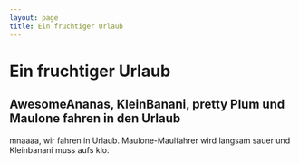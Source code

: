 ```yaml
---
layout: page
title: Ein fruchtiger Urlaub
---
```


# Ein fruchtiger Urlaub
## AwesomeAnanas, KleinBanani, pretty Plum und Maulone fahren in den Urlaub

mnaaaa, wir fahren in Urlaub. Maulone-Maulfahrer wird langsam sauer und Kleinbanani muss aufs klo. 
